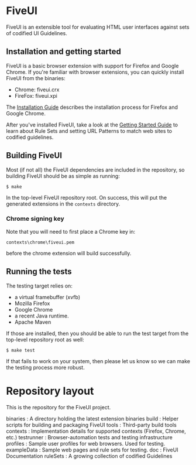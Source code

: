 # FiveUI

FiveUI is an extensible tool for evaluating HTML user interfaces
against sets of codified UI Guidelines.

## Installation and getting started

FiveUI is a basic browser extension with support for Firefox and
Google Chrome. If you're familiar with browser extensions, you can
quickly install FiveUI from the binaries:

 - Chrome: fiveui.crx
 - FireFox: fiveui.xpi

The [Installation Guide](doc/manual_src/install.md) describes the
installation process for Firefox and Google Chrome.

After you've installed FiveUI, take a look at the [Getting Started
Guide](doc/manual_src/gettingStarted.md) to learn about Rule Sets and
setting URL Patterns to match web sites to codified guidelines.

## Building FiveUI

Most (if not all) the FiveUI dependencies are included in the
repository, so building FiveUI should be as simple as running:

    $ make

In the top-level FiveUI repository root.  On success, this will put
the generated extensions in the `contexts` directory.

### Chrome signing key

Note that you will need to first place a Chrome key in:

    contexts\chrome\fiveui.pem

before the chrome extension will build successfully.

## Running the tests

The testing target relies on:

 - a virtual framebuffer (xvfb)
 - Mozilla Firefox
 - Google Chrome
 - a recent Java runtime.
 - Apache Maven

If those are installed, then you should be able to run the test target
from the top-level repository root as well:

    $ make test

If that fails to work on your system, then please let us know so we
can make the testing process more robust.

# Repository layout

This is the repository for the FiveUI project.

binaries    : A directory holding the latest extension binaries
build       : Helper scripts for building and packaging FiveUI
tools       : Third-party build tools
contexts    : Implementation details for supported contexts (Firefox, Chrome, etc.)
testrunner  : Browser-automation tests and testing infrastructure
profiles    : Sample user profiles for web browsers.  Used for testing.
exampleData : Sample web pages and rule sets for testing.
doc         : FiveUI Documentation
ruleSets    : A growing collection of codified Guidelines
